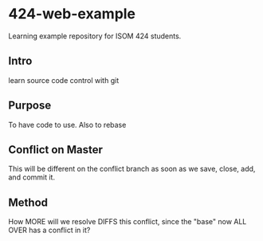 # 424-web-example
Learning example repository for ISOM 424 students.

## Intro
learn source code control with git

## Purpose
To have code to use. Also to rebase

## Conflict on Master
This will be different on the conflict branch as soon as we save, close, add, and commit it.

## Method
How MORE will we resolve DIFFS this conflict, since the "base" now ALL OVER has a conflict in it?